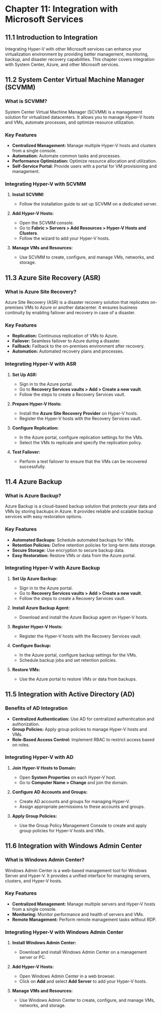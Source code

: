 # Chapter 11: Integration with Microsoft Services

## 11.1 Introduction to Integration

Integrating Hyper-V with other Microsoft services can enhance your virtualization environment by providing better management, monitoring, backup, and disaster recovery capabilities. This chapter covers integration with System Center, Azure, and other Microsoft services.

## 11.2 System Center Virtual Machine Manager (SCVMM)

### What is SCVMM?

System Center Virtual Machine Manager (SCVMM) is a management solution for virtualized datacenters. It allows you to manage Hyper-V hosts and VMs, automate processes, and optimize resource utilization.

### Key Features

- **Centralized Management:** Manage multiple Hyper-V hosts and clusters from a single console.
- **Automation:** Automate common tasks and processes.
- **Performance Optimization:** Optimize resource allocation and utilization.
- **Self-Service Portal:** Provide users with a portal for VM provisioning and management.

### Integrating Hyper-V with SCVMM

1. **Install SCVMM:**
   - Follow the installation guide to set up SCVMM on a dedicated server.

2. **Add Hyper-V Hosts:**
   - Open the SCVMM console.
   - Go to **Fabric > Servers > Add Resources > Hyper-V Hosts and Clusters**.
   - Follow the wizard to add your Hyper-V hosts.

3. **Manage VMs and Resources:**
   - Use SCVMM to create, configure, and manage VMs, networks, and storage.

## 11.3 Azure Site Recovery (ASR)

### What is Azure Site Recovery?

Azure Site Recovery (ASR) is a disaster recovery solution that replicates on-premises VMs to Azure or another datacenter. It ensures business continuity by enabling failover and recovery in case of a disaster.

### Key Features

- **Replication:** Continuous replication of VMs to Azure.
- **Failover:** Seamless failover to Azure during a disaster.
- **Failback:** Failback to the on-premises environment after recovery.
- **Automation:** Automated recovery plans and processes.

### Integrating Hyper-V with ASR

1. **Set Up ASR:**
   - Sign in to the Azure portal.
   - Go to **Recovery Services vaults > Add > Create a new vault**.
   - Follow the steps to create a Recovery Services vault.

2. **Prepare Hyper-V Hosts:**
   - Install the **Azure Site Recovery Provider** on Hyper-V hosts.
   - Register the Hyper-V hosts with the Recovery Services vault.

3. **Configure Replication:**
   - In the Azure portal, configure replication settings for the VMs.
   - Select the VMs to replicate and specify the replication policy.

4. **Test Failover:**
   - Perform a test failover to ensure that the VMs can be recovered successfully.

## 11.4 Azure Backup

### What is Azure Backup?

Azure Backup is a cloud-based backup solution that protects your data and VMs by storing backups in Azure. It provides reliable and scalable backup services with easy restoration options.

### Key Features

- **Automated Backups:** Schedule automated backups for VMs.
- **Retention Policies:** Define retention policies for long-term data storage.
- **Secure Storage:** Use encryption to secure backup data.
- **Easy Restoration:** Restore VMs or data from the Azure portal.

### Integrating Hyper-V with Azure Backup

1. **Set Up Azure Backup:**
   - Sign in to the Azure portal.
   - Go to **Recovery Services vaults > Add > Create a new vault**.
   - Follow the steps to create a Recovery Services vault.

2. **Install Azure Backup Agent:**
   - Download and install the Azure Backup agent on Hyper-V hosts.

3. **Register Hyper-V Hosts:**
   - Register the Hyper-V hosts with the Recovery Services vault.

4. **Configure Backup:**
   - In the Azure portal, configure backup settings for the VMs.
   - Schedule backup jobs and set retention policies.

5. **Restore VMs:**
   - Use the Azure portal to restore VMs or data from backups.

## 11.5 Integration with Active Directory (AD)

### Benefits of AD Integration

- **Centralized Authentication:** Use AD for centralized authentication and authorization.
- **Group Policies:** Apply group policies to manage Hyper-V hosts and VMs.
- **Role-Based Access Control:** Implement RBAC to restrict access based on roles.

### Integrating Hyper-V with AD

1. **Join Hyper-V Hosts to Domain:**
   - Open **System Properties** on each Hyper-V host.
   - Go to **Computer Name > Change** and join the domain.

2. **Configure AD Accounts and Groups:**
   - Create AD accounts and groups for managing Hyper-V.
   - Assign appropriate permissions to these accounts and groups.

3. **Apply Group Policies:**
   - Use the Group Policy Management Console to create and apply group policies for Hyper-V hosts and VMs.

## 11.6 Integration with Windows Admin Center

### What is Windows Admin Center?

Windows Admin Center is a web-based management tool for Windows Server and Hyper-V. It provides a unified interface for managing servers, clusters, and Hyper-V hosts.

### Key Features

- **Centralized Management:** Manage multiple servers and Hyper-V hosts from a single console.
- **Monitoring:** Monitor performance and health of servers and VMs.
- **Remote Management:** Perform remote management tasks without RDP.

### Integrating Hyper-V with Windows Admin Center

1. **Install Windows Admin Center:**
   - Download and install Windows Admin Center on a management server or PC.

2. **Add Hyper-V Hosts:**
   - Open Windows Admin Center in a web browser.
   - Click on **Add** and select **Add Server** to add your Hyper-V hosts.

3. **Manage VMs and Resources:**
   - Use Windows Admin Center to create, configure, and manage VMs, networks, and storage.

